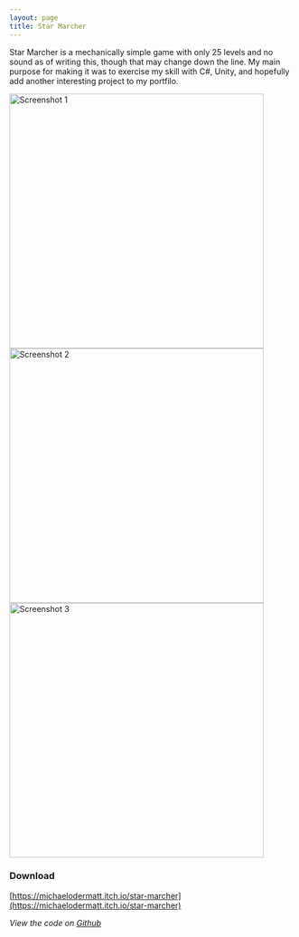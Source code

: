 ```yaml
---
layout: page
title: Star Marcher
---
```

Star Marcher is a mechanically simple game with only 25 levels and no sound as of writing this, though that may change down the line. My main purpose for making it was to exercise my skill with C#, Unity, and hopefully add another interesting project to my portfilo.


<img src="https://github.com/MichaelOdermatt/Star_Marcher/blob/main/Assets/Screenshots/Screenshot%201.PNG?raw=true" alt="Screenshot 1" width="450"/>

<img src="https://github.com/MichaelOdermatt/Star_Marcher/blob/main/Assets/Screenshots/Screenshot%202.PNG?raw=true" alt="Screenshot 2" width="450"/>

<img src="https://github.com/MichaelOdermatt/Star_Marcher/blob/main/Assets/Screenshots/Screenshot%203.PNG?raw=true" alt="Screenshot 3" width="450"/>

### Download
[https://michaelodermatt.itch.io/star-marcher](https://michaelodermatt.itch.io/star-marcher)

*View the code on [Github](https://github.com/MichaelOdermatt/Star_Marcher)*